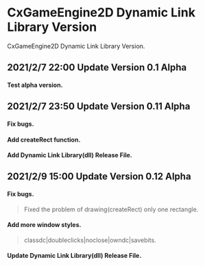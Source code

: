 # CxGameEngine2D Dynamic Link Library Version
CxGameEngine2D
Dynamic Link Library Version.

## 2021/2/7 22:00 Update Version 0.1 Alpha
#### Test alpha version.

## 2021/2/7 23:50 Update Version 0.11 Alpha
#### Fix bugs.  
#### Add createRect function.  
#### Add Dynamic Link Library(dll) Release File.

## 2021/2/9 15:00 Update Version 0.12 Alpha
#### Fix bugs.
>  Fixed the problem of drawing(createRect) only one rectangle. 

#### Add more window styles.  
>  classdc|doubleclicks|noclose|owndc|savebits.

#### Update Dynamic Link Library(dll) Release File.

